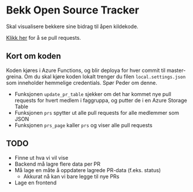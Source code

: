 # Bekk Open Source Tracker
Skal visualisere bekkere sine bidrag til åpen kildekode.

[Klikk her](https://bekk-os-tracker.azurewebsites.net/api/pages/prs) for å se pull requests.

## Kort om koden
Koden kjøres i Azure Functions, og blir deploya for hver commit til master-greina.
Om du skal kjøre koden lokalt trenger du filen `local.settings.json` som inneholder hemmelige credentials. Spør Peder om denne.

- Funksjonen `update_pr_table` sjekker om det har kommet nye pull requests for hvert medlem i faggruppa, og putter de i en Azure Storage Table
- Funksjonen `prs` spytter ut alle pull requests for alle medlemmer som JSON
- Funksjonen `prs_page` kaller `prs` og viser alle pull requests

## TODO
- Finne ut hva vi vil vise
- Backend må lagre flere data per PR
- Må lage en måte å oppdatere lagrede PR-data (f.eks. status)
    * Akkurat nå kan vi bare legge til nye PRs
- Lage en frontend
